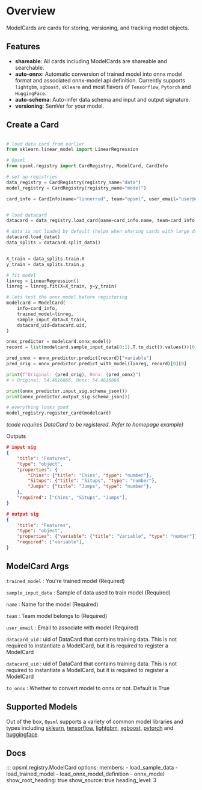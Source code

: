 # Overview

ModelCards are cards for storing, versioning, and tracking model objects.

## Features
- **shareable**: All cards including ModelCards are shareable and searchable.
- **auto-onnx**: Automatic conversion of trained model into onnx model format and associated onnx-model api definition. Currently supports `lightgbm`, `xgboost`, `sklearn` and most flavors of `Tensorflow`, `Pytorch` and `HuggingFace`.
- **auto-schema**: Auto-infer data schema and input and output signature.
- **versioning**: SemVer for your model.

## Create a Card

```python

# load data card from earlier
from sklearn.linear_model import LinearRegression

# Opsml
from opsml.registry import CardRegistry, ModelCard, CardInfo

# set up registries
data_registry = CardRegistry(registry_name="data")
model_registry = CardRegistry(registry_name="model")

card_info = CardInfo(name="linnerrud", team="opsml", user_email="user@email.com")


# load datacard
datacard = data_registry.load_card(name=card_info.name, team=card_info.team, version="1.0.0")

# data is not loaded by default (helps when sharing cards with large data)
datacard.load_data()
data_splits = datacard.split_data()


X_train = data_splits.train.X
y_train = data_splits.train.y

# fit model
linreg = LinearRegression()
linreg = linreg.fit(X=X_train, y=y_train)

# lets test the onnx model before registering
modelcard = ModelCard(
    info=card_info,
    trained_model=linreg,
    sample_input_data=X_train,
    datacard_uid=datacard.uid,
)

onnx_predictor = modelcard.onnx_model()
record = list(modelcard.sample_input_data[0:1].T.to_dict().values())[0]

pred_onnx = onnx_predictor.predict(record)["variable"]
pred_orig = onnx_predictor.predict_with_model(linreg, record)[0][0]

print(f"Original: {pred_orig}, Onnx: {pred_onnx}")
# > Original: 54.4616866, Onnx: 54.4616866

print(onnx_predictor.input_sig.schema_json())
print(onnx_predictor.output_sig.schema_json())

# everything looks good
model_registry.register_card(modelcard)

```
*(code requires DataCard to be registered. Refer to homepage example)*

Outputs 

```json
# input sig
{
    "title": "Features",
    "type": "object",
    "properties": {
        "Chins": {"title": "Chins", "type": "number"},
        "Situps": {"title": "Situps", "type": "number"},
        "Jumps": {"title": "Jumps", "type": "number"},
    },
    "required": ["Chins", "Situps", "Jumps"],
}

# output sig
{
    "title": "Features",
    "type": "object",
    "properties": {"variable": {"title": "Variable", "type": "number"}},
    "required": ["variable"],
}

```

## ModelCard Args

`trained_model`
: You're trained model (Required)

`sample_input_data`
: Sample of data used to train model (Required)

`name`
: Name for the model (Required)

`team`
: Team model belongs to (Required)

`user_email`
: Email to associate with model (Required)

`datacard_uid`
: uid of DataCard that contains training data. This is not required to instantiate a ModelCard, but it is required to register a ModelCard

`datacard_uid`
: uid of DataCard that contains training data. This is not required to instantiate a ModelCard, but it is required to register a ModelCard

`to_onnx`
: Whether to convert model to onnx or not. Default is True


## Supported Models

Out of the box, `Opsml` supports a variety of common model libraries and types including [sklearn](https://scikit-learn.org/stable/index.html), [tensorflow](https://www.tensorflow.org/), [lightgbm](https://lightgbm.readthedocs.io/en/v3.3.5/), [xgboost](https://xgboost.readthedocs.io/en/stable/), [pytorch](https://pytorch.org/) and [huggingface](https://huggingface.co/).

## Docs

::: opsml.registry.ModelCard
    options:
        members:
            - load_sample_data
            - load_trained_model
            - load_onnx_model_definition
            - onnx_model
        show_root_heading: true
        show_source: true
        heading_level: 3